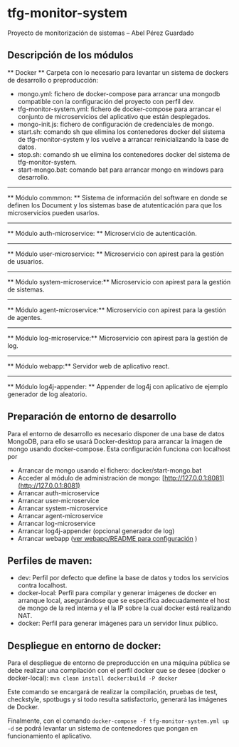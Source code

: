 # tfg-monitor-system
Proyecto de monitorización de sistemas – Abel Pérez Guardado

## Descripción de los módulos

** Docker **
Carpeta con lo necesario para levantar un sistema de dockers de desarrollo o preproducción:
* mongo.yml: fichero de docker-compose para arrancar una mongodb compatible con la configuración del proyecto con perfil
dev.
* tfg-monitor-system.yml: fichero de docker-compose para arrancar el conjunto de microservicios del aplicativo que están
desplegados.
* mongo-init.js: fichero de configuración de credenciales de mongo.
* start.sh: comando sh que elimina los contenedores docker del sistema de tfg-monitor-system y los vuelve a arrancar 
reinicializando la base de datos.
* stop.sh: comando sh ue elimina los contenedores docker del sistema de tfg-monitor-system.
* start-mongo.bat: comando bat para arrancar mongo en windows para desarrollo.

***

** Módulo commmon: **
Sistema de información del software en donde se definen los Document y los sistemas base de atutenticación para que los
microservicios pueden usarlos.

***

** Módulo auth-microservice: ** 
Microservicio de autenticación.

***

** Módulo user-microservice: **
Microservicio con apirest para la gestión de usuarios.

***

** Módulo system-microservice:**
Microservicio con apirest para la gestión de sistemas.

***

** Módulo agent-microservice:**
Microservicio con apirest para la gestión de agentes.

***

** Módulo log-microservice:**
Microservicio con apirest para la gestión de log.

***

** Módulo webapp:**
Servidor web de aplicativo react.

***

** Módulo log4j-appender: **
Appender de log4j con aplicativo de ejemplo generador de log aleatorio.


## Preparación de entorno de desarrollo

Para el entorno de desarrollo es necesario disponer de una base de datos MongoDB, para ello se usará Docker-desktop para
arrancar la imagen de mongo usando docker-compose. Esta configuración funciona con localhost por

- Arrancar de mongo usando el fichero: docker/start-mongo.bat
- Acceder al módulo de administración de mongo: [http://127.0.0.1:8081](http://127.0.0.1:8081)
- Arrancar auth-microservice
- Arrancar user-microservice
- Arrancar system-microservice
- Arrancar agent-microservice
- Arrancar log-microservice
- Arrancar log4j-appender (opcional generador de log)
- Arrancar webapp ([ver webapp/README para configuración](./webapp/README.md) )

## Perfiles de maven:
* dev: Perfil por defecto que define la base de datos y todos los servicios contra localhost.
* docker-local: Perfil para compilar y generar imágenes de docker en arranque local, asegurándose que se especifica adecuadamente
el host de mongo de la red interna y el la IP sobre la cual docker está realizando NAT.
* docker: Perfil para generar imágenes para un servidor linux público.


## Despliegue en entorno de docker:
Para el despliegue de entorno de preproducción en una máquina pública se debe realizar una compilación con el perfil docker 
que se desee (docker o docker-local):  `mvn clean install docker:build -P docker`  

Este comando se encargará de realizar la compilación, pruebas de test, checkstyle, spotbugs y si todo resulta satisfactorio,
generará las imágenes de Docker.

Finalmente, con el comando `docker-compose -f tfg-monitor-system.yml up -d` se podrá levantar un sistema de contenedores
que pongan en funcionamiento el aplicativo. 

